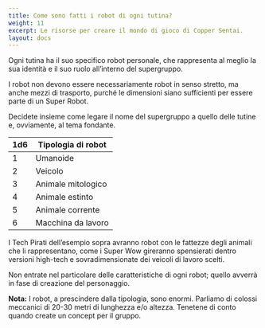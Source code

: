 ```yaml
---
title: Come sono fatti i robot di ogni tutina?
weight: 11
excerpt: Le risorse per creare il mondo di gioco di Copper Sentai.
layout: docs
---
```

Ogni tutina ha il suo specifico robot personale, che rappresenta al meglio la sua identità e il suo ruolo all’interno del supergruppo.

I robot non devono essere necessariamente robot in senso stretto, ma anche mezzi di trasporto, purché le dimensioni siano sufficienti per essere parte di un Super Robot.

Decidete insieme come legare il nome del supergruppo a quello delle tutine e, ovviamente, al tema fondante. 

| 1d6| Tipologia di robot                            |
|-----|----------------------------------|
| 1   | Umanoide                       |
| 2   | Veicolo                       |
| 3   | Animale mitologico                       |
| 4   | Animale estinto|
| 5   | Animale corrente                       |
| 6   | Macchina da lavoro                        |

I Tech Pirati dell’esempio sopra avranno robot con le fattezze degli animali che li rappresentano, come i Super Wow gireranno spensierati dentro versioni high-tech e sovradimensionate dei veicoli di lavoro scelti.

Non entrate nel particolare delle caratteristiche di ogni robot; quello avverrà in fase di creazione del personaggio. 

<div class="note"><strong>Nota:</strong> I robot, a prescindere dalla tipologia, sono enormi. Parliamo di colossi meccanici di 20-30 metri di lunghezza e/o altezza. Tenetene di conto quando create un concept per il gruppo.</div>

